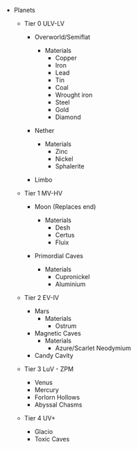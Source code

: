 - Planets
	- Tier 0 ULV-LV
		- Overworld/Semiflat
			- Materials
				- Copper
				- Iron
				- Lead
				- Tin
				- Coal
				- Wrought iron
				- Steel
				- Gold
				- Diamond
		
		- Nether
			- Materials
				- Zinc
				- Nickel
				- Sphalerite
		- Limbo
	- Tier 1 MV-HV
		-  Moon (Replaces end)
			- Materials
				- Desh
				- Certus
				- Fluix
		
		- Primordial Caves
			- Materials
				- Cupronickel
				- Aluminium
		
	- Tier 2 EV-IV
		- Mars
			- Materials
				- Ostrum
		- Magnetic Caves
			- Materials
				- Azure/Scarlet Neodymium 
		- Candy Cavity
		
	- Tier 3 LuV - ZPM
		- Venus
		- Mercury
		- Forlorn Hollows
		- Abyssal Chasms
		
	- Tier 4 UV+
		- Glacio
		- Toxic Caves